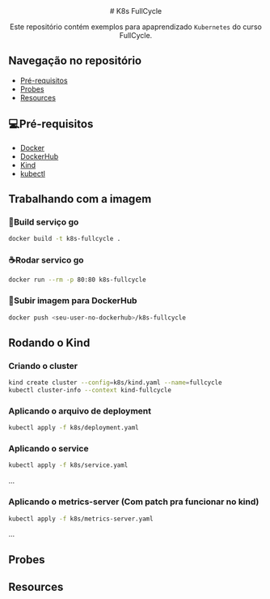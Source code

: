 <div align="center">
# K8s FullCycle

Este repositório contém exemplos para apaprendizado `Kubernetes` do curso FullCycle.
</div>

## Navegação no repositório
- [Pré-requisitos](#pré-requisitos)
- [Probes](#probes)
- [Resources](#resources)

## 💻Pré-requisitos
- [Docker](https://www.docker.com/)
- [DockerHub](https://hub.docker.com/)
- [Kind](https://kind.sigs.k8s.io/docs/user/quick-start/)
- [kubectl](https://kubernetes.io/docs/tasks/tools/#kubectl)

## Trabalhando com a imagem

### 🚀Build serviço go
```bash
docker build -t k8s-fullcycle .
```

### ☕Rodar servico go 
```bash
docker run --rm -p 80:80 k8s-fullcycle
```
### 🚀Subir imagem para DockerHub
```bash
docker push <seu-user-no-dockerhub>/k8s-fullcycle
```

## Rodando o Kind

### Criando o cluster
```bash
kind create cluster --config=k8s/kind.yaml --name=fullcycle
kubectl cluster-info --context kind-fullcycle
```
### Aplicando o arquivo de deployment
```bash
kubectl apply -f k8s/deployment.yaml
```
### Aplicando o service
```bash
kubectl apply -f k8s/service.yaml
```
...
### Aplicando o metrics-server (Com patch pra funcionar no kind)
```bash
kubectl apply -f k8s/metrics-server.yaml
```
...
## Probes

## Resources
